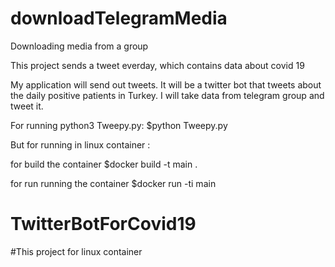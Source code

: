 # downloadTelegramMedia
Downloading media from a group



This project sends a tweet everday, which contains data about covid 19

My application will send out tweets. It will be a twitter bot that tweets about the daily positive patients in Turkey. I will take data from telegram group and tweet it.

For running python3 Tweepy.py: 
$python Tweepy.py

But for running in linux container :

for build the container 
$docker build -t main .

for run running the container 
$docker run -ti main

# TwitterBotForCovid19
#This project for linux container
